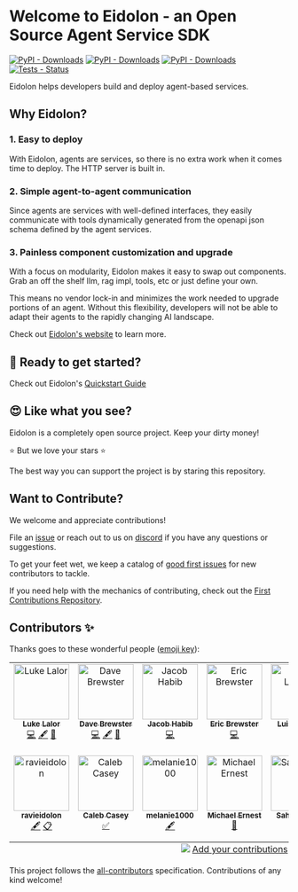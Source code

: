 # Welcome to Eidolon - an Open Source Agent Service SDK

[![PyPI - Downloads](https://img.shields.io/pypi/v/eidolon-ai-sdk?style=flat&label=eidolon-ai-sdk)](https://pypi.org/project/eidolon-ai-sdk/)
[![PyPI - Downloads](https://img.shields.io/pypi/v/eidolon-ai-client?style=flat&label=eidolon-ai-client)](https://pypi.org/project/eidolon-ai-client)
[![PyPI - Downloads](https://img.shields.io/pypi/dm/eidolon-ai-sdk)](https://pypistats.org/packages/eidolon-ai-sdk)
[![Tests - Status](https://img.shields.io/github/actions/workflow/status/eidolon-ai/eidolon/test_python.yml?style=flat&label=test)](https://github.com/eidolon-ai/eidolon/actions/workflows/test_python.yml?query=branch%3Amain)


Eidolon helps developers build and deploy agent-based services.

## Why Eidolon?
### 1. Easy to deploy
With Eidolon, agents are services, so there is no extra work when it comes time to deploy. The HTTP server is built in.

### 2. Simple agent-to-agent communication
Since agents are services with well-defined interfaces, they easily communicate with tools dynamically generated from 
the openapi json schema defined by the agent services. 

### 3. Painless component customization and upgrade
With a focus on modularity, Eidolon makes it easy to swap out components. Grab an off the shelf llm, rag impl, tools, 
etc or just define your own.

This means no vendor lock-in and minimizes the work needed to upgrade portions of an agent. Without this flexibility, 
developers will not be able to adapt their agents to the rapidly changing AI landscape.

Check out [Eidolon's website](https://eidolonai.com/) to learn more.

## 🚀 Ready to get started?
Check out Eidolon's [Quickstart Guide](https://www.eidolonai.com/docs/quickstart)

## 😍 Like what you see?
Eidolon is a completely open source project. Keep your dirty money!

⭐️ But we love your stars ⭐️

The best way you can support the project is by staring this repository.

## Want to Contribute?

We welcome and appreciate contributions!

File an [issue](https://github.com/eidolon-ai/eidolon/issues/new/choose) or reach out to us on [discord](https://discord.gg/6kVQrHpeqG) if you have 
any questions or suggestions.

To get your feet wet, we keep a catalog of [good first issues](https://github.com/orgs/eidolon-ai/projects/6/views/6) for new contributors to tackle.

If you need help with the mechanics of contributing, check out the [First Contributions Repository](https://github.com/firstcontributions/first-contributions). 

## Contributors ✨

Thanks goes to these wonderful people ([emoji key](https://allcontributors.org/docs/en/emoji-key)):

<!-- ALL-CONTRIBUTORS-LIST:START - Do not remove or modify this section -->
<!-- prettier-ignore-start -->
<!-- markdownlint-disable -->
<table>
  <tbody>
    <tr>
      <td align="center" valign="top" width="14.28%"><a href="https://github.com/LukeLalor"><img src="https://avatars.githubusercontent.com/u/13319204?v=4?s=100" width="100px;" alt="Luke Lalor"/><br /><sub><b>Luke Lalor</b></sub></a><br /><a href="https://github.com/eidolon-ai/eidolon/commits?author=LukeLalor" title="Code">💻</a> <a href="#content-LukeLalor" title="Content">🖋</a> <a href="#blog-LukeLalor" title="Blogposts">📝</a></td>
      <td align="center" valign="top" width="14.28%"><a href="https://github.com/dbrewster"><img src="https://avatars.githubusercontent.com/u/399676?v=4?s=100" width="100px;" alt="Dave Brewster"/><br /><sub><b>Dave Brewster</b></sub></a><br /><a href="https://github.com/eidolon-ai/eidolon/commits?author=dbrewster" title="Code">💻</a> <a href="#content-dbrewster" title="Content">🖋</a> <a href="#blog-dbrewster" title="Blogposts">📝</a></td>
      <td align="center" valign="top" width="14.28%"><a href="https://github.com/jahabeebs"><img src="https://avatars.githubusercontent.com/u/47253537?v=4?s=100" width="100px;" alt="Jacob Habib"/><br /><sub><b>Jacob Habib</b></sub></a><br /><a href="https://github.com/eidolon-ai/eidolon/commits?author=jahabeebs" title="Code">💻</a></td>
      <td align="center" valign="top" width="14.28%"><a href="https://github.com/TheSheepGoesBa"><img src="https://avatars.githubusercontent.com/u/54458170?v=4?s=100" width="100px;" alt="Eric Brewster"/><br /><sub><b>Eric Brewster</b></sub></a><br /><a href="https://github.com/eidolon-ai/eidolon/commits?author=TheSheepGoesBa" title="Code">💻</a></td>
      <td align="center" valign="top" width="14.28%"><a href="https://luislaffitte.netlify.app/"><img src="https://avatars.githubusercontent.com/u/133073175?v=4?s=100" width="100px;" alt="Luis Laffitte"/><br /><sub><b>Luis Laffitte</b></sub></a><br /><a href="https://github.com/eidolon-ai/eidolon/commits?author=Wizzerrd" title="Code">💻</a></td>
      <td align="center" valign="top" width="14.28%"><a href="https://github.com/harivmasoor"><img src="https://avatars.githubusercontent.com/u/22420711?v=4?s=100" width="100px;" alt="harivmasoor"/><br /><sub><b>harivmasoor</b></sub></a><br /><a href="https://github.com/eidolon-ai/eidolon/commits?author=harivmasoor" title="Code">💻</a> <a href="#content-harivmasoor" title="Content">🖋</a> <a href="#eventOrganizing-harivmasoor" title="Event Organizing">📋</a></td>
      <td align="center" valign="top" width="14.28%"><a href="https://speakerdeck.com/eltociear"><img src="https://avatars.githubusercontent.com/u/22633385?v=4?s=100" width="100px;" alt="Ikko Eltociear Ashimine"/><br /><sub><b>Ikko Eltociear Ashimine</b></sub></a><br /><a href="#content-eltociear" title="Content">🖋</a></td>
    </tr>
    <tr>
      <td align="center" valign="top" width="14.28%"><a href="https://github.com/ravieidolon"><img src="https://avatars.githubusercontent.com/u/157836102?v=4?s=100" width="100px;" alt="ravieidolon"/><br /><sub><b>ravieidolon</b></sub></a><br /><a href="#content-ravieidolon" title="Content">🖋</a> <a href="#eventOrganizing-ravieidolon" title="Event Organizing">📋</a></td>
      <td align="center" valign="top" width="14.28%"><a href="https://github.com/Calebc00"><img src="https://avatars.githubusercontent.com/u/92338044?v=4?s=100" width="100px;" alt="Caleb Casey"/><br /><sub><b>Caleb Casey</b></sub></a><br /><a href="#tutorial-Calebc00" title="Tutorials">✅</a></td>
      <td align="center" valign="top" width="14.28%"><a href="https://github.com/melanie1000"><img src="https://avatars.githubusercontent.com/u/132308172?v=4?s=100" width="100px;" alt="melanie1000"/><br /><sub><b>melanie1000</b></sub></a><br /><a href="#content-melanie1000" title="Content">🖋</a></td>
      <td align="center" valign="top" width="14.28%"><a href="https://github.com/mfernest"><img src="https://avatars.githubusercontent.com/u/521295?v=4?s=100" width="100px;" alt="Michael Ernest"/><br /><sub><b>Michael Ernest</b></sub></a><br /><a href="#blog-mfernest" title="Blogposts">📝</a></td>
      <td align="center" valign="top" width="14.28%"><a href="https://github.com/SahitiGajjala"><img src="https://avatars.githubusercontent.com/u/50892626?v=4?s=100" width="100px;" alt="SahitiGajjala"/><br /><sub><b>SahitiGajjala</b></sub></a><br /><a href="#content-SahitiGajjala" title="Content">🖋</a></td>
      <td align="center" valign="top" width="14.28%"><a href="https://github.com/jweberde"><img src="https://avatars.githubusercontent.com/u/3398215?v=4?s=100" width="100px;" alt="jweberde"/><br /><sub><b>jweberde</b></sub></a><br /><a href="https://github.com/eidolon-ai/eidolon/commits?author=jweberde" title="Documentation">📖</a></td>
      <td align="center" valign="top" width="14.28%"><a href="https://www.stevenqa.com"><img src="https://avatars.githubusercontent.com/u/34585031?v=4?s=100" width="100px;" alt="Steven Boutcher"/><br /><sub><b>Steven Boutcher</b></sub></a><br /><a href="https://github.com/eidolon-ai/eidolon/commits?author=steven-the-qa" title="Tests">⚠️</a></td>
    </tr>
  </tbody>
  <tfoot>
    <tr>
      <td align="center" size="13px" colspan="7">
        <img src="https://raw.githubusercontent.com/all-contributors/all-contributors-cli/1b8533af435da9854653492b1327a23a4dbd0a10/assets/logo-small.svg">
          <a href="https://all-contributors.js.org/docs/en/bot/usage">Add your contributions</a>
        </img>
      </td>
    </tr>
  </tfoot>
</table>

<!-- markdownlint-restore -->
<!-- prettier-ignore-end -->

<!-- ALL-CONTRIBUTORS-LIST:END -->

This project follows the [all-contributors](https://github.com/all-contributors/all-contributors) specification. Contributions of any kind welcome!
